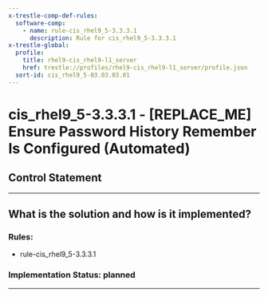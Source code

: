 ```yaml
---
x-trestle-comp-def-rules:
  software-comp:
    - name: rule-cis_rhel9_5-3.3.3.1
      description: Rule for cis_rhel9_5-3.3.3.1
x-trestle-global:
  profile:
    title: rhel9-cis_rhel9-l1_server
    href: trestle://profiles/rhel9-cis_rhel9-l1_server/profile.json
  sort-id: cis_rhel9_5-03.03.03.01
---
```


# cis_rhel9_5-3.3.3.1 - \[REPLACE_ME\] Ensure Password History Remember Is Configured (Automated)

## Control Statement

______________________________________________________________________

## What is the solution and how is it implemented?

<!-- For implementation status enter one of: implemented, partial, planned, alternative, not-applicable -->

<!-- Note that the list of rules under ### Rules: is read-only and changes will not be captured after assembly to JSON -->

<!-- Add control implementation description here for control: cis_rhel9_5-3.3.3.1 -->

### Rules:

  - rule-cis_rhel9_5-3.3.3.1

### Implementation Status: planned

______________________________________________________________________
